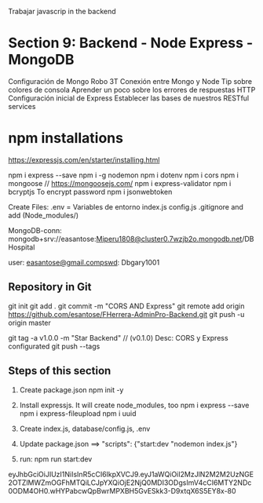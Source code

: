 Trabajar javascrip in the backend

# Section 9: Backend - Node Express - MongoDB
Configuración de Mongo
Robo 3T
Conexión entre Mongo y Node
Tip sobre colores de consola
Aprender un poco sobre los errores de respuestas HTTP
Configuración inicial de Express
Establecer las bases de nuestros RESTful services

# npm installations
https://expressjs.com/en/starter/installing.html

npm i express --save
npm i -g nodemon
npm i dotenv
npm i cors
npm i mongoose //  https://mongoosejs.com/
npm i express-validator
npm i bcryptjs  To encrypt password
npm i jsonwebtoken


Create Files:
.env = Variables de entorno
index.js
config.js
.gitignore  and add (Node_modules/)

MongoDB-conn: 
mongodb+srv://easantose:Miperu1808@cluster0.7wzjb2o.mongodb.net/DBHospital


user: easantose@gmail.compswd: Dbgary1001

## Repository in Git
git init
git add .
git commit -m "CORS AND Express"
git remote add origin https://github.com/esantose/FHerrera-AdminPro-Backend.git
git push -u origin master

git tag -a v1.0.0 -m "Star Backend"  // (v0.1.0) Desc: CORS y Express configurated
git push --tags

## Steps of this section
1. 	Create package.json 
	npm init -y
	
2. 	Install expressjs. It will create node_modules, too
	npm i express --save
	npm i express-fileupload
	npm i uuid
	
3.	Create index.js, database/config.js, .env

4.	Update package.json ==> "scripts": {"start:dev "nodemon index.js"}

5. run:  npm run start:dev

eyJhbGciOiJIUzI1NiIsInR5cCI6IkpXVCJ9.eyJ1aWQiOiI2MzJlN2M2M2UzNGE2OTZlMWZmOGFhMTQiLCJpYXQiOjE2NjQ0MDI3ODgsImV4cCI6MTY2NDc0ODM4OH0.wHYPabcwQpBwrMPXBH5GvESkk3-D9xtqX6S5EY8x-80



	
	
	





